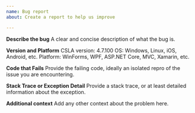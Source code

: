 ```yaml
---
name: Bug report
about: Create a report to help us improve

---
```


**Describe the bug**
A clear and concise description of what the bug is.

**Version and Platform**
CSLA version: 4.7.100
OS: Windows, Linux, iOS, Android, etc.
Platform: WinForms, WPF, ASP.NET Core, MVC, Xamarin, etc.

**Code that Fails**
Provide the failing code, ideally an isolated repro of the issue you are encountering.

**Stack Trace or Exception Detail**
Provide a stack trace, or at least detailed information about the exception.

**Additional context**
Add any other context about the problem here.
